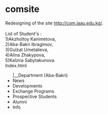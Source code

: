 # comsite
Redesigning of the site http://com.iaau.edu.kg/. <br><br>
List of Student's : <br>
1)Akzholtoy Kanimetova,<br>
2)Aba-Bakri Ibragimov,<br>
3)Gulzat Umetalieva,<br>
4)Alina Zhakypova,<br>
5)Kalzira Sabytakunova.<br>
Index.html<br>
<ul>|__Department (Aba-Bakri)
<li>News<br>
<li>Developments<br>
<li>Exchange Programs<br>
<li>Prospective Students<br>
<li>Alumni<br>
<li>Info<br>
</ul>
